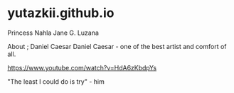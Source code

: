 # yutazkii.github.io
Princess Nahla Jane G. Luzana

About ; Daniel Caesar
Daniel Caesar - one of the best artist and comfort of all.

https://www.youtube.com/watch?v=HdA6zKbdpYs

"The least I could do is try" - him
